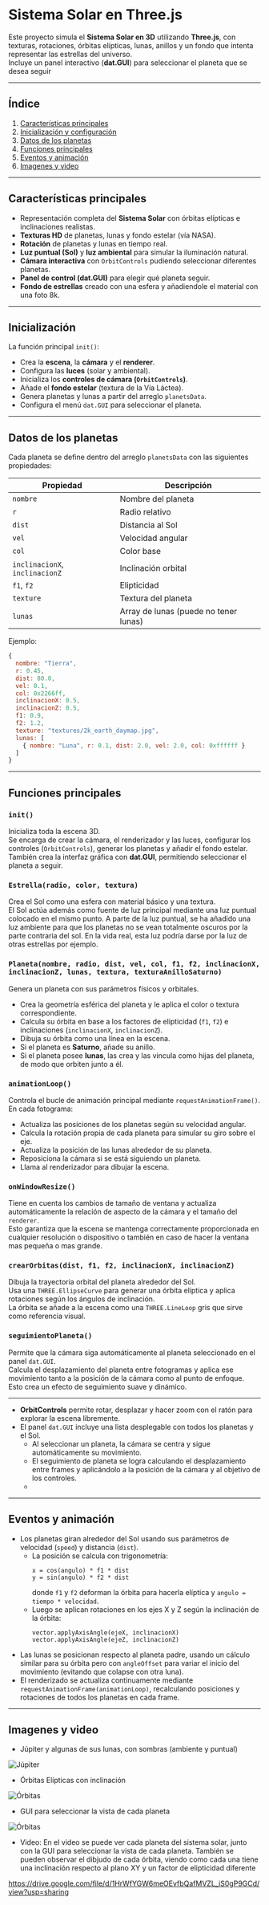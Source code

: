 # Sistema Solar en Three.js

Este proyecto simula el **Sistema Solar en 3D** utilizando **Three.js**, con texturas, rotaciones, órbitas elípticas, lunas, anillos y un fondo que intenta representar las estrellas del universo.  
Incluye un panel interactivo (**dat.GUI**) para seleccionar el planeta que se desea seguir

---

## Índice

1. [Características principales](#características-principales)   
2. [Inicialización y configuración](#inicialización)  
3. [Datos de los planetas](#datos-de-los-planetas)  
4. [Funciones principales](#funciones-principales)  
5. [Eventos y animación](#eventos-y-animación)
6. [Imagenes y video](#imagenes-y-video) 

---

## Características principales

- Representación completa del **Sistema Solar** con órbitas elípticas e inclinaciones realistas.  
- **Texturas HD** de planetas, lunas y fondo estelar (vía NASA).  
- **Rotación** de planetas y lunas en tiempo real.  
- **Luz puntual (Sol)** y **luz ambiental** para simular la iluminación natural.  
- **Cámara interactiva** con `OrbitControls` pudiendo seleccionar diferentes planetas.  
- **Panel de control (dat.GUI)** para elegir qué planeta seguir.  
- **Fondo de estrellas** creado con una esfera y añadiendole el material con una foto 8k.

---

## Inicialización

La función principal `init()`:

- Crea la **escena**, la **cámara** y el **renderer**.  
- Configura las **luces** (solar y ambiental).  
- Inicializa los **controles de cámara (`OrbitControls`)**.  
- Añade el **fondo estelar** (textura de la Vía Láctea).  
- Genera planetas y lunas a partir del arreglo `planetsData`.  
- Configura el menú `dat.GUI` para seleccionar el planeta.

---

## Datos de los planetas

Cada planeta se define dentro del arreglo `planetsData` con las siguientes propiedades:

| Propiedad | Descripción |
|------------|-------------|
| `nombre` | Nombre del planeta |
| `r` | Radio relativo |
| `dist` | Distancia al Sol |
| `vel` | Velocidad angular |
| `col` | Color base |
| `inclinacionX`, `inclinacionZ` | Inclinación orbital |
| `f1`, `f2` | Elipticidad |
| `texture` | Textura del planeta |
| `lunas` | Array de lunas (puede no tener lunas) |

Ejemplo:

```js
{
  nombre: "Tierra",
  r: 0.45,
  dist: 80.0,
  vel: 0.1,
  col: 0x2266ff,
  inclinacionX: 0.5,
  inclinacionZ: 0.5,
  f1: 0.9,
  f2: 1.2,
  texture: "textures/2k_earth_daymap.jpg",
  lunas: [
    { nombre: "Luna", r: 0.1, dist: 2.0, vel: 2.0, col: 0xffffff }
  ]
}
```

---

## Funciones principales

### `init()`
Inicializa toda la escena 3D.  
Se encarga de crear la cámara, el renderizador y las luces, configurar los controles (`OrbitControls`), generar los planetas y añadir el fondo estelar.  
También crea la interfaz gráfica con **dat.GUI**, permitiendo seleccionar el planeta a seguir.

### `Estrella(radio, color, textura)`
Crea el Sol como una esfera con material básico y una textura.  
El Sol actúa además como fuente de luz principal mediante una luz puntual colocado en el mismo punto.
A parte de la luz puntual, se ha añadido una luz ambiente para que los planetas no se vean totalmente oscuros por la parte contraria del sol. En 
la vida real, esta luz podría darse por la luz de otras estrellas por ejemplo.

### `Planeta(nombre, radio, dist, vel, col, f1, f2, inclinacionX, inclinacionZ, lunas, textura, texturaAnilloSaturno)`
Genera un planeta con sus parámetros físicos y orbitales.  
- Crea la geometría esférica del planeta y le aplica el color o textura correspondiente.  
- Calcula su órbita en base a los factores de elipticidad (`f1`, `f2`) e inclinaciones (`inclinacionX`, `inclinacionZ`).  
- Dibuja su órbita como una línea en la escena.  
- Si el planeta es **Saturno**, añade su anillo.  
- Si el planeta posee **lunas**, las crea y las vincula como hijas del planeta, de modo que orbiten junto a él.

### `animationLoop()`
Controla el bucle de animación principal mediante `requestAnimationFrame()`.  
En cada fotograma:
- Actualiza las posiciones de los planetas según su velocidad angular.  
- Calcula la rotación propia de cada planeta para simular su giro sobre el eje.  
- Actualiza la posición de las lunas alrededor de su planeta.  
- Reposiciona la cámara si se está siguiendo un planeta.  
- Llama al renderizador para dibujar la escena.  

### `onWindowResize()`
Tiene en cuenta los cambios de tamaño de ventana y actualiza automáticamente la relación de aspecto de la cámara y el tamaño del `renderer`.  
Esto garantiza que la escena se mantenga correctamente proporcionada en cualquier resolución o dispositivo o también en caso de hacer la ventana
mas pequeña o mas grande.

### `crearOrbitas(dist, f1, f2, inclinacionX, inclinacionZ)`
Dibuja la trayectoria orbital del planeta alrededor del Sol.  
Usa una `THREE.EllipseCurve` para generar una órbita elíptica y aplica rotaciones según los ángulos de inclinación.  
La órbita se añade a la escena como una `THREE.LineLoop` gris que sirve como referencia visual.

### `seguimientoPlaneta()`
Permite que la cámara siga automáticamente al planeta seleccionado en el panel `dat.GUI`.  
Calcula el desplazamiento del planeta entre fotogramas y aplica ese movimiento tanto a la posición de la cámara como al punto de enfoque.  
Esto crea un efecto de seguimiento suave y dinámico.



---

- **OrbitControls** permite rotar, desplazar y hacer zoom con el ratón para explorar la escena libremente.  
- El panel `dat.GUI` incluye una lista desplegable con todos los planetas y el Sol.  
  - Al seleccionar un planeta, la cámara se centra y sigue automáticamente su movimiento.  
  - El seguimiento de planeta se logra calculando el desplazamiento entre frames y aplicándolo a la posición de la cámara y al objetivo de los controles.
  - 
---

## Eventos y animación

- Los planetas giran alrededor del Sol usando sus parámetros de velocidad (`speed`) y distancia (`dist`).  
  - La posición se calcula con trigonometría:  
    ```text
    x = cos(angulo) * f1 * dist
    y = sin(angulo) * f2 * dist
    ```
    donde `f1` y `f2` deforman la órbita para hacerla elíptica y `angulo = tiempo * velocidad`.
  - Luego se aplican rotaciones en los ejes X y Z según la inclinación de la órbita:
    ```text
    vector.applyAxisAngle(ejeX, inclinacionX)
    vector.applyAxisAngle(ejeZ, inclinacionZ)
    ```
- Las lunas se posicionan respecto al planeta padre, usando un cálculo similar para su órbita pero con `angleOffset` para variar el inicio del movimiento (evitando que colapse con otra luna).  
- El renderizado se actualiza continuamente mediante `requestAnimationFrame(animationLoop)`, recalculando posiciones y rotaciones de todos los planetas en cada frame.  

---

## Imagenes y video

- Júpiter y algunas de sus lunas, con sombras (ambiente y puntual)

![Júpiter](ImagenesReadme/SistemaSolar1.PNG)

- Órbitas Elípticas con inclinación

![Órbitas](ImagenesReadme/SistemaSolar2.PNG)

- GUI para seleccionar la vista de cada planeta

![Órbitas](ImagenesReadme/SistemaSolar3.PNG)

- Video: En el video se puede ver cada planeta del sistema solar, junto con la GUI para seleccionar la vista de cada planeta. También se pueden observar el dibjudo de cada órbita, viendo como cada una tiene una inclinación respecto al plano XY y un factor de elipticidad diferente

https://drive.google.com/file/d/1HrWfYGW6meOEvfbQafMVZL_iS0gP9GCd/view?usp=sharing
  
